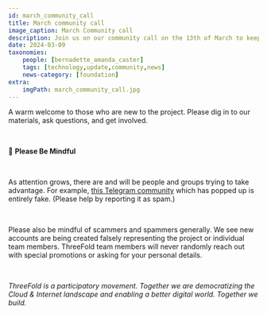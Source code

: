 ```yaml
---
id: march_community_call
title: March community call 
image_caption: March Community call
description: Join us on our community call on the 13th of March to keep up with updates. To know more click here. 
date: 2024-03-09
taxonomies:
    people: [bernadette_amanda_caster]
    tags: [technology,update,community,news]
    news-category: [foundation]
extra:
    imgPath: march_community_call.jpg
---
```


A warm welcome to those who are new to the project. Please dig in to our materials, ask questions, and get involved.

<br/>

🚨 **Please Be Mindful**

<br/>

As attention grows, there are and will be people and groups trying to take advantage. For example, [this Telegram community](https://t.me/threefoldTG) which has popped up is entirely fake. (Please help by reporting it as spam.)

<br/>

Please also be mindful of scammers and spammers generally. We see new accounts are being created falsely representing the project or individual team members. ThreeFold team members will never randomly reach out with special promotions or asking for your personal details.

<br/>

*ThreeFold is a participatory movement. Together we are democratizing the Cloud & Internet landscape and enabling a better digital world. Together we build.*